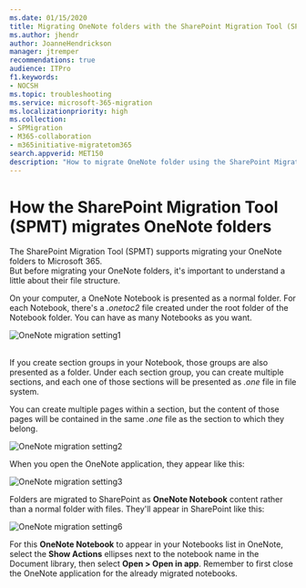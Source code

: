 ```yaml
---
ms.date: 01/15/2020
title: Migrating OneNote folders with the SharePoint Migration Tool (SPMT)
ms.author: jhendr
author: JoanneHendrickson
manager: jtremper
recommendations: true
audience: ITPro
f1.keywords:
- NOCSH
ms.topic: troubleshooting
ms.service: microsoft-365-migration
ms.localizationpriority: high
ms.collection: 
- SPMigration
- M365-collaboration
- m365initiative-migratetom365
search.appverid: MET150
description: "How to migrate OneNote folder using the SharePoint Migration Tool SPMT."
---
```


# How the SharePoint Migration Tool (SPMT) migrates OneNote folders

The SharePoint Migration Tool (SPMT) supports migrating your OneNote folders to Microsoft 365.  
But before migrating your OneNote folders, it's important to understand a little about their file structure.  

On your computer, a OneNote Notebook is presented as a normal folder. For each Notebook, there's a *.onetoc2* file created under the root folder of the Notebook folder. You can have as many Notebooks as you want.

![OneNote migration setting1](media/onenote-file-1.png)</br></br>

If you create section groups in your Notebook, those groups are also presented as a folder. Under each section group, you can create multiple sections, and each one of those sections will be presented as *.one* file in file system. 

You can create multiple pages within a section, but the content of those pages will be contained in the same *.one* file as the section to which they belong.

![OneNote migration setting2](media/onenote-file-2.png)

When you open the OneNote application, they appear like this:

![OneNote migration setting3](media/onenote-file-3.png)


Folders are migrated to SharePoint as **OneNote Notebook** content rather than a normal folder with files. They'll appear in SharePoint like this:

![OneNote migration setting6](media/onenote-file-5.png)

For this **OneNote Notebook** to appear in your Notebooks list in OneNote, select the **Show Actions** ellipses next to the notebook name in the Document library, then select **Open > Open in app**. Remember to first close the OneNote application for the already migrated notebooks.

